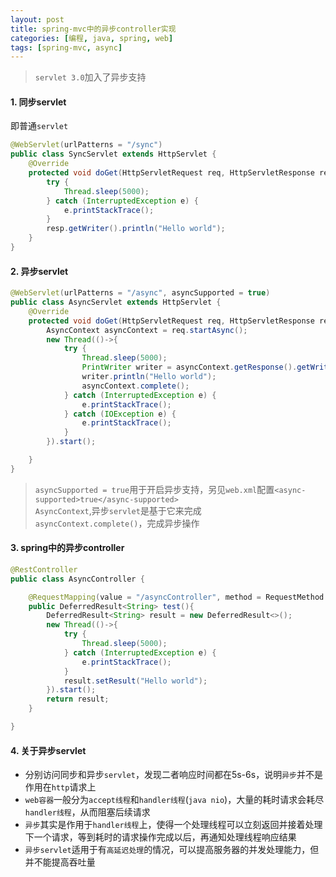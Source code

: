 ```yaml
---
layout: post
title: spring-mvc中的异步controller实现
categories: [编程, java, spring, web]
tags: [spring-mvc, async]
---
```


> `servlet 3.0`加入了异步支持

#### 1. 同步servlet
即普通`servlet`
```java
@WebServlet(urlPatterns = "/sync")
public class SyncServlet extends HttpServlet {
    @Override
    protected void doGet(HttpServletRequest req, HttpServletResponse resp) throws ServletException, IOException {
        try {
            Thread.sleep(5000);
        } catch (InterruptedException e) {
            e.printStackTrace();
        }
        resp.getWriter().println("Hello world");
    }
}
```

#### 2. 异步servlet
```java
@WebServlet(urlPatterns = "/async", asyncSupported = true)
public class AsyncServlet extends HttpServlet {
    @Override
    protected void doGet(HttpServletRequest req, HttpServletResponse resp) throws ServletException, IOException {
        AsyncContext asyncContext = req.startAsync();
        new Thread(()->{
            try {
                Thread.sleep(5000);
                PrintWriter writer = asyncContext.getResponse().getWriter();
                writer.println("Hello world");
                asyncContext.complete();
            } catch (InterruptedException e) {
                e.printStackTrace();
            } catch (IOException e) {
                e.printStackTrace();
            }
        }).start();

    }
}
```
> `asyncSupported = true`用于开启异步支持，另见`web.xml`配置`<async-supported>true</async-supported>`   
> `AsyncContext`,异步`servlet`是基于它来完成   
> `asyncContext.complete()`，完成异步操作

#### 3. spring中的异步controller
```java
@RestController
public class AsyncController {

    @RequestMapping(value = "/asyncController", method = RequestMethod.GET)
    public DeferredResult<String> test(){
        DeferredResult<String> result = new DeferredResult<>();
        new Thread(()->{
            try {
                Thread.sleep(5000);
            } catch (InterruptedException e) {
                e.printStackTrace();
            }
            result.setResult("Hello world");
        }).start();
        return result;
    }

}
```

#### 4. 关于异步servlet

* 分别访问同步和异步`servlet`，发现二者响应时间都在5s-6s，说明`异步`并不是作用在`http`请求上
* `web容器`一般分为`accept线程`和`handler线程`(`java nio`)，大量的耗时请求会耗尽`handler线程`，从而阻塞后续请求
* `异步`其实是作用于`handler线程`上，使得一个处理线程可以立刻返回并接着处理下一个请求，等到耗时的请求操作完成以后，再通知处理线程响应结果
* `异步servlet`适用于有`高延迟处理`的情况，可以提高服务器的并发处理能力，但并不能提高吞吐量